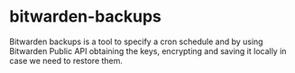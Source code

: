 # bitwarden-backups
Bitwarden backups is a tool to specify a cron schedule and by using Bitwarden Public API obtaining the keys, encrypting and saving it locally in case we need to restore them. 
